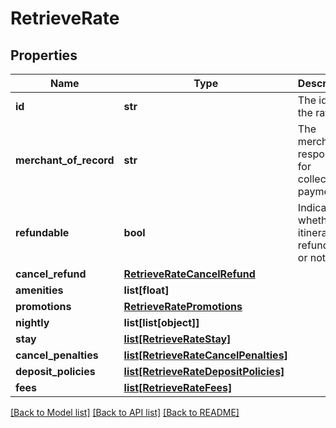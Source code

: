 # RetrieveRate

## Properties
Name | Type | Description | Notes
------------ | ------------- | ------------- | -------------
**id** | **str** | The id of the rate. | 
**merchant_of_record** | **str** | The merchant responsible for collecting payment. | 
**refundable** | **bool** | Indicates whether the itinerary is refundable or not. | 
**cancel_refund** | [**RetrieveRateCancelRefund**](RetrieveRateCancelRefund.md) |  | [optional] 
**amenities** | **list[float]** |  | [optional] 
**promotions** | [**RetrieveRatePromotions**](RetrieveRatePromotions.md) |  | [optional] 
**nightly** | **list[list[object]]** |  | 
**stay** | [**list[RetrieveRateStay]**](RetrieveRateStay.md) |  | [optional] 
**cancel_penalties** | [**list[RetrieveRateCancelPenalties]**](RetrieveRateCancelPenalties.md) |  | [optional] 
**deposit_policies** | [**list[RetrieveRateDepositPolicies]**](RetrieveRateDepositPolicies.md) |  | [optional] 
**fees** | [**list[RetrieveRateFees]**](RetrieveRateFees.md) |  | 

[[Back to Model list]](../README.md#documentation-for-models) [[Back to API list]](../README.md#documentation-for-api-endpoints) [[Back to README]](../README.md)


